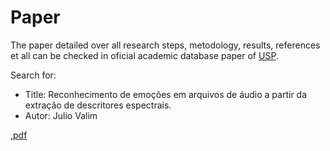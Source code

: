 # Paper

The paper detailed over all research steps, metodology, results, references et all can be checked in oficial academic database paper of [USP](https://www.teses.usp.br/).

Search for:
- Title: Reconhecimento de emoções em arquivos de áudio a partir da extração de descritores espectrais.
- Autor: Julio Valim

[,pdf](https://drive.google.com/file/d/1_UOxA47OwSt4oFtyYS8oaCGR28GgjJLj/view)

